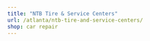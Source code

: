 ```yaml
---
title: "NTB Tire & Service Centers"
url: /atlanta/ntb-tire-and-service-centers/
shop: car repair
---
```

